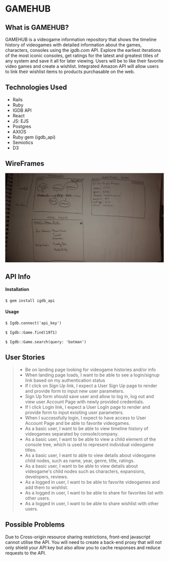 # GAMEHUB 

## What is GAMEHUB?
GAMEHUB is a videogame information repository that shows the timeline history of videogames with detailed information about
the games, characters, consoles using the *igdb.com* API. Explore the earliest iterations of the most iconic consoles, get
ratings for the latest and greatest titles of any system and save it all for later viewing. Users will be to like their 
favorite video games and create a wishlist. Integrated Amazon API will allow users to link their wishlist items to products
purchasable on the web.

## Technologies Used
- Rails
- Ruby
- IGDB API
- React
- JS: EJS
- Postgres
- AXIOS
- Ruby gem (igdb_api)
- Semiotics
- D3

## WireFrames

![3 Pages Wireframe](p4_WF1.jpg)


## API Info

#### Installation 
```
$ gem install igdb_api
```

#### Usage
```
$ Igdb.connect('api_key')
```
```
$ Igdb::Game.find(1971)
```
```
$ Igdb::Game.search(query: 'batman')
```

## User Stories
> - Be on landing page looking for videogame histories and/or info
> - When landing page loads, I want to be able to see a login/signup link based on my authentication status
> - If I click on Sign Up link, I expect a User Sign Up page to render and provide form to input new user parameters.
> - Sign Up form should save user and allow to log in, log out and view user Account Page with newly provided credentials.
> - If I click Login link, I expect a User LogIn page to render and provide form to input exisiting user parameters.
> - When I successfully login, I expect to have access to User Account Page and be able to favorite videogames.
> - As a basic user, I want to be able to view timeline history of videogames separated by console/company.
> - As a basic user, I want to be able to view a child element of the console tree, which is used to represent individual
    videogame titles.
> - As a basic user, I want to able to view details about videogame child nodes, such as name, year, genre, title, ratings.
> - As a basic user, I want to be able to view details about videogame's child nodes such as characters, expansions, developers,
    reviews.
> - As a logged in user, I want to be able to favorite videogames and add them to wishlist.
> - As a logged in user, I want to be able to share for favorites list with other users.
> - As a logged in user, I want to be able to share wishlist with other users.

## Possible Problems
Due to Cross-origin resource sharing restrictions, front-end javascript cannot utilise the API. You will need to 
create a back-end proxy that will not only shield your API key but also allow you to cache responses and reduce 
requests to the API.
